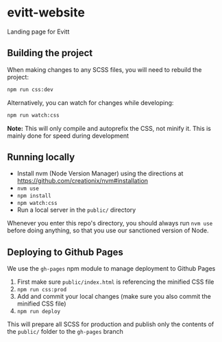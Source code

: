 # evitt-website
Landing page for Evitt

## Building the project
When making changes to any SCSS files, you will need to rebuild the project:
```bash
npm run css:dev
```

Alternatively, you can watch for changes while developing:
```bash
npm run watch:css
```

**Note:** This will only compile and autoprefix the CSS, not minify it. This is mainly done for speed during development

## Running locally
- Install nvm (Node Version Manager) using the directions at https://github.com/creationix/nvm#installation
- `nvm use`
- `npm install`
- `npm watch:css`
- Run a local server in the `public/` directory

Whenever you enter this repo's directory, you should always run `nvm use` before doing anything, so that you use our sanctioned version of Node.

## Deploying to Github Pages
We use the `gh-pages` npm module to manage deployment to Github Pages


1. First make sure `public/index.html` is referencing the minified CSS file
2. `npm run css:prod`
3. Add and commit your local changes (make sure you also commit the minified CSS file)
4. `npm run deploy`

This will prepare all SCSS for production and publish only the contents of the `public/` folder to the `gh-pages` branch